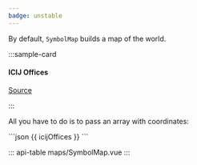 ```yaml
---
badge: unstable
---
```


By default, `SymbolMap` builds a map of the world.

:::sample-card
<div class="bg-light p-4">
  <h4 class="mb-4">ICIJ Offices</h4>
  <symbol-map :data="icijOffices" clickable zoomable />
  <p class="text-right">
    <a href="#">
      Source
    </a>
  </p>
</div>
:::

All you have to do is to pass an array with coordinates:

<collapsible-block label="Show the data structure">
```json
{{ icijOffices }}
```
</collapsible-block>

<script>
export default {
  data () {
    return {
      icijOffices: [
        { latitude: 48.859116, longitude: 2.331839, color: '#6e40aa', category: 'TECH', label: 'Paris, France' },
        { latitude: -34.035875, longitude: 151.194191, color: '#ff5e63', category: 'FINANCE', label: 'Sydney, Australia' },
        { latitude: 38.9072, longitude: -77.0369, color: '#aff05b', category: 'EDITO', label: 'Washington DC, USA' }
      ]
    }
  }
}
</script>

::: api-table maps/SymbolMap.vue :::